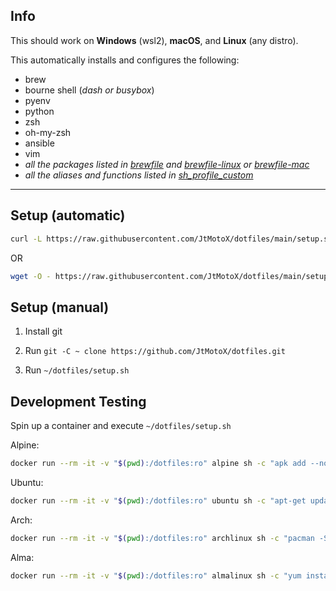 ## Info

This should work on **Windows** (wsl2), **macOS**, and **Linux** (any distro).

This automatically installs and configures the following:

- brew
- bourne shell (*dash or busybox*)
- pyenv
- python
- zsh
- oh-my-zsh
- ansible
- vim
- *all the packages listed in [brewfile](configs/brewfile) and [brewfile-linux](configs/brewfile-linux) or [brewfile-mac](configs/brewfile-mac)*
- *all the aliases and functions listed in [sh_profile_custom](configs/sh_profile_custom)*

---

## Setup (automatic)

```bash
curl -L https://raw.githubusercontent.com/JtMotoX/dotfiles/main/setup.sh | sh -s -- --checkout "main"
```

OR

```bash
wget -O - https://raw.githubusercontent.com/JtMotoX/dotfiles/main/setup.sh | sh -s -- --checkout "main"
```

## Setup (manual)

1. Install git

1. Run `git -C ~ clone https://github.com/JtMotoX/dotfiles.git`

1. Run `~/dotfiles/setup.sh`

## Development Testing

Spin up a container and execute `~/dotfiles/setup.sh`

Alpine:

```bash
docker run --rm -it -v "$(pwd):/dotfiles:ro" alpine sh -c "apk add --no-cache sudo && adduser -D myuser -u $(id -u) -g $(id -g) -s \$(command -v ash) && echo 'myuser ALL=(ALL) NOPASSWD: ALL' >/etc/sudoers.d/myuser && ln -s /dotfiles /home/myuser/dotfiles && echo 'Ready for testing' && su - myuser"
```

Ubuntu:

```bash
docker run --rm -it -v "$(pwd):/dotfiles:ro" ubuntu sh -c "apt-get update && apt-get install -y sudo && useradd -m myuser -u $(id -u) -g $(id -g) -s \$(command -v bash) && echo 'myuser ALL=(ALL) NOPASSWD: ALL' >/etc/sudoers.d/myuser && ln -s /dotfiles /home/myuser/dotfiles && echo 'Ready for testing' && su - myuser"
```

Arch:

```bash
docker run --rm -it -v "$(pwd):/dotfiles:ro" archlinux sh -c "pacman -Syu --noconfirm --needed sudo && if ! getent group $(id -g) >/dev/null 2>&1; then groupadd -g $(id -g) mygroup; fi && useradd -m -u $(id -u) -g $(id -g) -N -s \$(command -v bash) myuser && echo 'myuser ALL=(ALL) NOPASSWD: ALL' >/etc/sudoers.d/myuser && ln -s /dotfiles /home/myuser/dotfiles && echo 'Ready for testing' && su - myuser"
```

Alma:

```bash
docker run --rm -it -v "$(pwd):/dotfiles:ro" almalinux sh -c "yum install -y sudo && sed -i -E 's/^((UID|GID)_MIN\s*).*$/\11/' /etc/login.defs && if ! getent group $(id -g) >/dev/null 2>&1; then groupadd -g $(id -g) mygroup; fi && useradd -m -u $(id -u) -g $(id -g) -N -s \$(command -v bash) myuser && echo 'myuser ALL=(ALL) NOPASSWD: ALL' >/etc/sudoers.d/myuser && chmod 0440 /etc/sudoers.d/myuser && ln -s /dotfiles /home/myuser/dotfiles && echo 'Ready for testing' && su - myuser"
```
